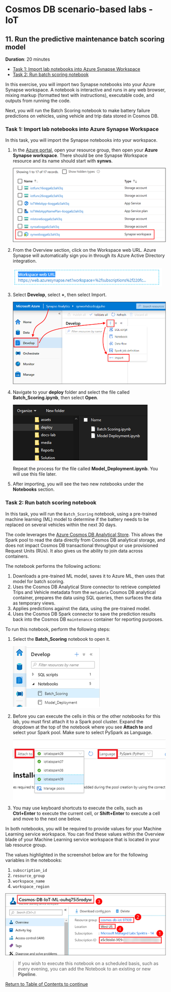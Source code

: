 # Cosmos DB scenario-based labs - IoT

## 11. Run the predictive maintenance batch scoring model

**Duration**: 20 minutes

<!-- TOC -->
- [Task 1: Import lab notebooks into Azure Synapse Workspace](#task-1-import-lab-notebooks-into-azure-synapse-workspace)
- [Task 2: Run batch scoring notebook](#task-2-run-batch-scoring-notebook)
<!-- /TOC -->

In this exercise, you will import two Synapse notebooks into your Azure Synapse workspace. A notebook is interactive and runs in any web browser, mixing markup (formatted text with instructions), executable code, and outputs from running the code.

Next, you will run the Batch Scoring notebook to make battery failure predictions on vehicles, using vehicle and trip data stored in Cosmos DB.

### Task 1: Import lab notebooks into Azure Synapse Workspace

In this task, you will import the Synapse notebooks into your workspace.

1. In the [Azure portal](https://portal.azure.com), open your resource group, then open your **Azure Synapse workspace**. There should be one Synapse Workspace resource and its name should start with **synws**.

   ![The Azure Synapse workspace is highlighted in the resource group.](./../media/resource-group-synapse.png 'The Azure Synapse workspace is highlighted in the resource group.')

2. From the Overview section, click on the Workspace web URL. Azure Synapse will automatically sign you in through its Azure Active Directory integration.

   ![Launch Synapse Studio](./../media/synapse-launch-workspace.png 'Launch Synapse Studio')

3. Select **Develop**, select **+**, then select Import.

   ![The Import link is highlighted in the Workspace.](./../media/synapse-import-link.png 'The Import link is highlighted in the Workspace.')

4. Navigate to your **deploy** folder and select the file called **Batch_Scoring.ipynb**, then select **Open**.

   ![The URL has been entered in the import form.](./../media/synapse-import.png 'Import Notebooks')

    Repeat the process for the file called **Model_Deployment.ipynb**. You will use this file later.

5. After importing, you will see the two new notebooks under the **Notebooks** section.

### Task 2: Run batch scoring notebook

In this task, you will run the `Batch_Scoring` notebook, using a pre-trained machine learning (ML) model to determine if the battery needs to be replaced on several vehicles within the next 30 days.

The code leverages the [Azure Cosmos DB Analytical Store](https://docs.microsoft.com/azure/cosmos-db/analytical-store-introduction). This allows the Spark pool to read the data directly from Cosmos DB analytical storage, and does not impact Cosmos DB transactional throughput or use provisioned Request Units (RUs). It also gives us the ability to join data across containers.

The notebook performs the following actions:

1. Downloads a pre-trained ML model, saves it to Azure ML, then uses that model for batch scoring.
2. Uses the Cosmos DB Analytical Store connector to retrieve completed Trips and Vehicle metadata from the `metadata` Cosmos DB analytical container, prepares the data using SQL queries, then surfaces the data as temporary views.
3. Applies predictions against the data, using the pre-trained model.
4. Uses the Cosmos DB Spark connector to save the prediction results back into the Cosmos DB `maintenance` container for reporting purposes.

To run this notebook, perform the following steps:

1. Select the **Batch_Scoring** notebook to open it.

   ![The Batch Scoring notebook is highlighted.](./../media/synapse-batch-scoring-notebook.png 'The Batch Scoring notebook is highlighted.')

1. Before you can execute the cells in this or the other notebooks for this lab, you must first attach it to a Spark pool cluster. Expand the dropdown at the top of the notebook where you see **Attach to** and select your Spark pool. Make sure to select PySpark as Language.

   ![The screenshot displays the lab cluster selected for attaching to the notebook.](./../media/synapse-notebook-attach-cluster.png 'Attach cluster')

1. You may use keyboard shortcuts to execute the cells, such as **Ctrl+Enter** to execute the current cell, or **Shift+Enter** to execute a cell and move to the next one below.

In both notebooks, you will be required to provide values for your Machine Learning service workspace. You can find these values within the Overview blade of your Machine Learning service workspace that is located in your lab resource group.

The values highlighted in the screenshot below are for the following variables in the notebooks:

1. `subscription_id`
1. `resource_group`
1. `workspace_name`
1. `workspace_region`

![The required values are highlighted.](./../media/machine-learning-workspace-values.png "Machine Learning service workspace values")

> If you wish to execute this notebook on a scheduled basis, such as every evening, you can add the Notebook to an existing or new **Pipeline**.

[Return to Table of Contents to continue](./README.md)
